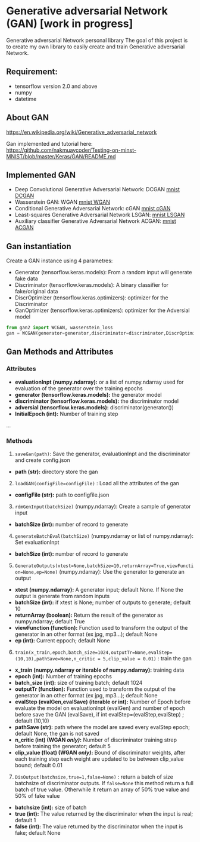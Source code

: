 # Generative adversarial Network (GAN) [work in progress]
Generative adversarial Network personal library
The goal of this project is to create my own library to easily create and train Generative adversarial Network.


## Requirement: 
- tensorflow version 2.0 and above
- numpy
- datetime


## About GAN

https://en.wikipedia.org/wiki/Generative_adversarial_network

Gan implemented and tutorial here:<br>
https://github.com/nakmuaycoder/Testing-on-minst-MNIST/blob/master/Keras/GAN/README.md

## Implemented GAN 
- Deep Convolutional Generative Adversarial Network: DCGAN [mnist DCGAN](https://github.com/nakmuaycoder/Testing-on-minst-MNIST/blob/master/Keras/GAN/DCGAN.ipynb)
- Wasserstein GAN: WGAN [mnist WGAN](https://github.com/nakmuaycoder/Testing-on-minst-MNIST/blob/master/Keras/GAN/WGAN.ipynb)
- Conditional Generative Adversarial Network: cGAN [mnist cGAN](https://github.com/nakmuaycoder/Testing-on-minst-MNIST/blob/master/Keras/GAN/cGAN.ipynb)
- Least-squares Generative Adversarial Network LSGAN: [mnist LSGAN](https://github.com/nakmuaycoder/Testing-on-minst-MNIST/blob/master/Keras/GAN/LSGAN.ipynb)
- Auxiliary classifier Generative Adversarial Network ACGAN: [mnist ACGAN](https://github.com/nakmuaycoder/Testing-on-minst-MNIST/blob/master/Keras/GAN/ACGAN.ipynb)



## Gan instantiation
Create a GAN instance using 4 parametres:
- Generator (tensorflow.keras.models): From a random input will generate fake data
- Discriminator (tensorflow.keras.models): A binary classifier for fake/original data
- DiscrOptimizer (tensorflow.keras.optimizers): optimizer for the Discriminator
- GanOptimizer (tensorflow.keras.optimizers): optimizer for the Adversial model


```python
from gan2 import WCGAN, wasserstein_loss
gan = WCGAN(generator=generator,discriminator=discriminator,DiscrOptimizer=RMSprop(lr=5e-5),GanOptimizer=RMSprop(lr=5e-5))
```


## Gan Methods and Attributes


### Attributes
- **evaluationInpt (numpy.ndarray):** or a list of numpy.ndarray used for evaluation of the generator over the training epochs
- **generator (tensorflow.keras.models):** the generator model
- **discriminator (tensorflow.keras.models):** the discriminator model
- **adversial (tensorflow.keras.models):** discriminator(generator())
- **InitialEpoch (int):** Number of training step

...
### Methods
1) ```saveGan(path)```: Save the generator, evaluationInpt and the discriminator and create config.json
- **path (str):** directory store the gan


2)  ```loadGAN(configFile=configFile)``` : Load all the attributes of the gan
- **configFile (str):** path to configfile.json


3) ```rdmGenInput(batchSize)``` (numpy.ndarray): Create a sample of generator input
- **batchSize (int):** number of record to generate


4) ```generateBatchEval(batchSize)``` (numpy.ndarray or list of numpy.ndarray): Set evaluationInpt
- **batchSize (int):** number of record to generate

5) ```GenerateOutputs(xtest=None,batchSize=10,returnArray=True,viewFunction=None,ep=None)``` (numpy.ndarray): Use the generator to generate an output
- **xtest (numpy.ndarray):** A generator input; default None. If None the output is generate from random inputs 
- **batchSize (int):** if xtest is None; number of outputs to generate; default 10
- **returnArray (boolean):** Return the result of the generator as numpy.ndarray; default True
- **viewFunction (function):** Function used to transform the output of the generator in an other format (ex jpg, mp3...); default None
- **ep (int):** Current eppoch; default None

6) ```train(x_train,epoch,batch_size=1024,outputTr=None,evalStep=(10,10),pathSave=None,n_critic = 5,clip_value = 0.01)``` : train the gan
- **x_train (numpy.ndarray or iterable of numpy.ndarray):** training data
- **epoch (int):** Number of training epochs 
- **batch_size (int):** size of training batch; default 1024
- **outputTr (function):** Function used to transform the output of the generator in an other format (ex jpg, mp3...); default None
- **evalStep (evalGen,evalSave) (iterable or int):** Number of Epoch before evaluate the model on evaluationInpt (evalGen) and number of epoch before save the GAN (evalSave), if int evalStep=(evalStep,evalStep)  ; default (10,10)
- **pathSave (str):** path where the model are saved every evalStep epoch; default None, the gan is not saved
- **n_critic (int) (WGAN _only)_:** Number of discriminator training strep before training the generator;  default  5
- **clip_value (float) (WGAN _only)_:** Bound of discriminator weights, after each training step each weight are updated to be between clip_value bound; default 0.01


7) ```DisOutput(batchsize,true=1,false=None)``` : return a batch of size batchsize of discriminator outputs. If ```false=None``` this method return a full batch of true value. Otherwhile it return an array of 50% true value and 50% of fake value
- **batchsize (int):** size of batch
- **true (int):** The value returned by the discriminator when the input is real; default 1
- **false (int):** The value returned by the discriminator when the input is fake; default None


